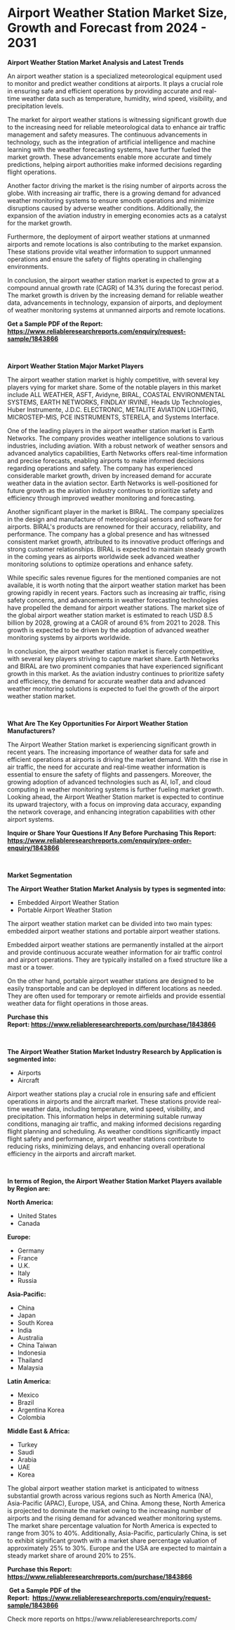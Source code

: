 <p><h1>Airport Weather Station Market Size, Growth and Forecast from 2024 - 2031</h1></p><p><strong>Airport Weather Station Market Analysis and Latest Trends</strong></p>
<p><p>An airport weather station is a specialized meteorological equipment used to monitor and predict weather conditions at airports. It plays a crucial role in ensuring safe and efficient operations by providing accurate and real-time weather data such as temperature, humidity, wind speed, visibility, and precipitation levels.</p><p>The market for airport weather stations is witnessing significant growth due to the increasing need for reliable meteorological data to enhance air traffic management and safety measures. The continuous advancements in technology, such as the integration of artificial intelligence and machine learning with the weather forecasting systems, have further fueled the market growth. These advancements enable more accurate and timely predictions, helping airport authorities make informed decisions regarding flight operations.</p><p>Another factor driving the market is the rising number of airports across the globe. With increasing air traffic, there is a growing demand for advanced weather monitoring systems to ensure smooth operations and minimize disruptions caused by adverse weather conditions. Additionally, the expansion of the aviation industry in emerging economies acts as a catalyst for the market growth.</p><p>Furthermore, the deployment of airport weather stations at unmanned airports and remote locations is also contributing to the market expansion. These stations provide vital weather information to support unmanned operations and ensure the safety of flights operating in challenging environments.</p><p>In conclusion, the airport weather station market is expected to grow at a compound annual growth rate (CAGR) of 14.3% during the forecast period. The market growth is driven by the increasing demand for reliable weather data, advancements in technology, expansion of airports, and deployment of weather monitoring systems at unmanned airports and remote locations.</p></p>
<p><strong>Get a Sample PDF of the Report:&nbsp; <a href="https://www.reliableresearchreports.com/enquiry/request-sample/1843866">https://www.reliableresearchreports.com/enquiry/request-sample/1843866</a></strong></p>
<p>&nbsp;</p>
<p><strong>Airport Weather Station Major Market Players</strong></p>
<p><p>The airport weather station market is highly competitive, with several key players vying for market share. Some of the notable players in this market include ALL WEATHER, ASFT, Avidyne, BIRAL, COASTAL ENVIRONMENTAL SYSTEMS, EARTH NETWORKS, FINDLAY IRVINE, Heads Up Technologies, Huber Instrumente, J.D.C. ELECTRONIC, METALITE AVIATION LIGHTING, MICROSTEP-MIS, PCE INSTRUMENTS, STERELA, and Systems Interface.</p><p>One of the leading players in the airport weather station market is Earth Networks. The company provides weather intelligence solutions to various industries, including aviation. With a robust network of weather sensors and advanced analytics capabilities, Earth Networks offers real-time information and precise forecasts, enabling airports to make informed decisions regarding operations and safety. The company has experienced considerable market growth, driven by increased demand for accurate weather data in the aviation sector. Earth Networks is well-positioned for future growth as the aviation industry continues to prioritize safety and efficiency through improved weather monitoring and forecasting.</p><p>Another significant player in the market is BIRAL. The company specializes in the design and manufacture of meteorological sensors and software for airports. BIRAL's products are renowned for their accuracy, reliability, and performance. The company has a global presence and has witnessed consistent market growth, attributed to its innovative product offerings and strong customer relationships. BIRAL is expected to maintain steady growth in the coming years as airports worldwide seek advanced weather monitoring solutions to optimize operations and enhance safety.</p><p>While specific sales revenue figures for the mentioned companies are not available, it is worth noting that the airport weather station market has been growing rapidly in recent years. Factors such as increasing air traffic, rising safety concerns, and advancements in weather forecasting technologies have propelled the demand for airport weather stations. The market size of the global airport weather station market is estimated to reach USD 8.5 billion by 2028, growing at a CAGR of around 6% from 2021 to 2028. This growth is expected to be driven by the adoption of advanced weather monitoring systems by airports worldwide.</p><p>In conclusion, the airport weather station market is fiercely competitive, with several key players striving to capture market share. Earth Networks and BIRAL are two prominent companies that have experienced significant growth in this market. As the aviation industry continues to prioritize safety and efficiency, the demand for accurate weather data and advanced weather monitoring solutions is expected to fuel the growth of the airport weather station market.</p></p>
<p>&nbsp;</p>
<p><strong>What Are The Key Opportunities For Airport Weather Station Manufacturers?</strong></p>
<p><p>The Airport Weather Station market is experiencing significant growth in recent years. The increasing importance of weather data for safe and efficient operations at airports is driving the market demand. With the rise in air traffic, the need for accurate and real-time weather information is essential to ensure the safety of flights and passengers. Moreover, the growing adoption of advanced technologies such as AI, IoT, and cloud computing in weather monitoring systems is further fueling market growth. Looking ahead, the Airport Weather Station market is expected to continue its upward trajectory, with a focus on improving data accuracy, expanding the network coverage, and enhancing integration capabilities with other airport systems.</p></p>
<p><strong>Inquire or Share Your Questions If Any Before Purchasing This Report: <a href="https://www.reliableresearchreports.com/enquiry/pre-order-enquiry/1843866">https://www.reliableresearchreports.com/enquiry/pre-order-enquiry/1843866</a></strong></p>
<p>&nbsp;</p>
<p><strong>Market Segmentation</strong></p>
<p><strong>The Airport Weather Station Market Analysis by types is segmented into:</strong></p>
<p><ul><li>Embedded Airport Weather Station</li><li>Portable Airport Weather Station</li></ul></p>
<p><p>The airport weather station market can be divided into two main types: embedded airport weather stations and portable airport weather stations. </p><p>Embedded airport weather stations are permanently installed at the airport and provide continuous accurate weather information for air traffic control and airport operations. They are typically installed on a fixed structure like a mast or a tower.</p><p>On the other hand, portable airport weather stations are designed to be easily transportable and can be deployed in different locations as needed. They are often used for temporary or remote airfields and provide essential weather data for flight operations in those areas.</p></p>
<p><strong>Purchase this Report:&nbsp;<a href="https://www.reliableresearchreports.com/purchase/1843866">https://www.reliableresearchreports.com/purchase/1843866</a></strong></p>
<p>&nbsp;</p>
<p><strong>The Airport Weather Station Market Industry Research by Application is segmented into:</strong></p>
<p><ul><li>Airports</li><li>Aircraft</li></ul></p>
<p><p>Airport weather stations play a crucial role in ensuring safe and efficient operations in airports and the aircraft market. These stations provide real-time weather data, including temperature, wind speed, visibility, and precipitation. This information helps in determining suitable runway conditions, managing air traffic, and making informed decisions regarding flight planning and scheduling. As weather conditions significantly impact flight safety and performance, airport weather stations contribute to reducing risks, minimizing delays, and enhancing overall operational efficiency in the airports and aircraft market.</p></p>
<p>&nbsp;</p>
<p><strong>In terms of Region, the Airport Weather Station Market Players available by Region are:</strong></p>
<p>
    <p> <strong> North America: </strong>
        <ul>
            <li>United States</li>
            <li>Canada</li>
        </ul>
        </p> 
    <p> <strong> Europe: </strong>
        <ul>
            <li>Germany</li>
            <li>France</li>
            <li>U.K.</li>
            <li>Italy</li>
            <li>Russia</li>
        </ul>
        </p> 
    <p> <strong> Asia-Pacific: </strong>
        <ul>
            <li>China</li>
            <li>Japan</li>
            <li>South Korea</li>
            <li>India</li>
            <li>Australia</li>
            <li>China Taiwan</li>
            <li>Indonesia</li>
            <li>Thailand</li>
            <li>Malaysia</li>
        </ul>
        </p> 
    <p> <strong> Latin America: </strong>
        <ul>
            <li>Mexico</li>
            <li>Brazil</li>
            <li>Argentina Korea</li>
            <li>Colombia</li>
        </ul>
        </p> 
    <p> <strong> Middle East & Africa: </strong>
        <ul>
            <li>Turkey</li>
            <li>Saudi</li>
            <li>Arabia</li>
            <li>UAE</li>
            <li>Korea</li>
        </ul>
    </p>
    </p>
<p><p>The global airport weather station market is anticipated to witness substantial growth across various regions such as North America (NA), Asia-Pacific (APAC), Europe, USA, and China. Among these, North America is projected to dominate the market owing to the increasing number of airports and the rising demand for advanced weather monitoring systems. The market share percentage valuation for North America is expected to range from 30% to 40%. Additionally, Asia-Pacific, particularly China, is set to exhibit significant growth with a market share percentage valuation of approximately 25% to 30%. Europe and the USA are expected to maintain a steady market share of around 20% to 25%.</p></p>
<p><strong>Purchase this Report: <a href="https://www.reliableresearchreports.com/purchase/1843866">https://www.reliableresearchreports.com/purchase/1843866</a></strong></p>
<p>&nbsp;<strong>Get a Sample PDF of the Report:&nbsp;&nbsp;<a href="https://www.reliableresearchreports.com/enquiry/request-sample/1843866">https://www.reliableresearchreports.com/enquiry/request-sample/1843866</a></strong></p>
<p><strong></strong></p>
<p>Check more reports on https://www.reliableresearchreports.com/</p>